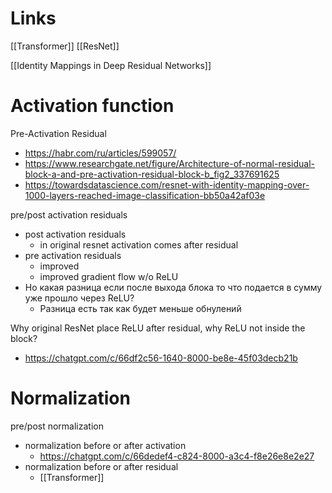 

# Links

[[Transformer]]
[[ResNet]]

[[Identity Mappings in Deep Residual Networks]]


# Activation function

Pre-Activation Residual
- https://habr.com/ru/articles/599057/
- https://www.researchgate.net/figure/Architecture-of-normal-residual-block-a-and-pre-activation-residual-block-b_fig2_337691625
- https://towardsdatascience.com/resnet-with-identity-mapping-over-1000-layers-reached-image-classification-bb50a42af03e

pre/post activation residuals
- post activation residuals
	- in original resnet activation comes after residual
- pre activation residuals
	- improved
	- improved gradient flow w/o ReLU
- Но какая разница если после выхода блока то что подается в сумму уже прошло через ReLU?
	- Разница есть так как будет меньше обнулений


Why original ResNet place ReLU after residual, why ReLU not inside the block?
- https://chatgpt.com/c/66df2c56-1640-8000-be8e-45f03decb21b

# Normalization

pre/post normalization
- normalization before or after activation
	- https://chatgpt.com/c/66dedef4-c824-8000-a3c4-f8e26e8e2e27
- normalization before or after residual
	- [[Transformer]]



